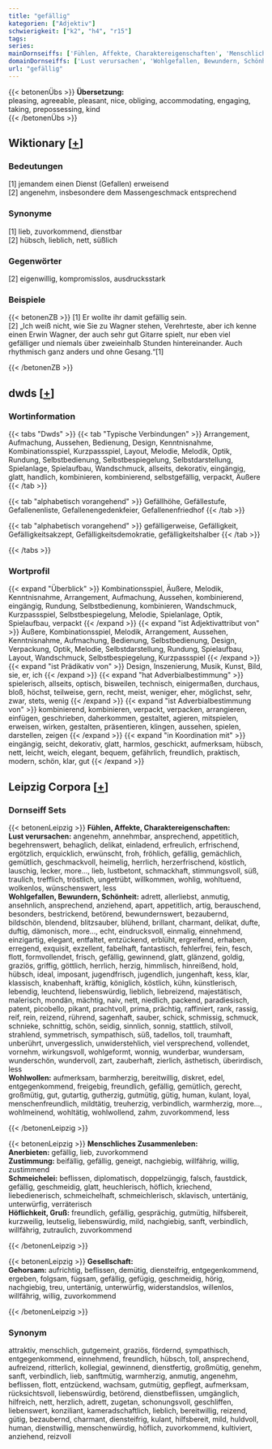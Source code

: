```yaml
---
title: "gefällig"
kategorien: ["Adjektiv"]
schwierigkeit: ["k2", "h4", "r15"]
tags:
series:
mainDornseiffs: ['Fühlen, Affekte, Charaktereigenschaften', 'Menschliches Zusammenleben', 'Gesellschaft']
domainDornseiffs: ['Lust verursachen', 'Wohlgefallen, Bewundern, Schönheit', 'Wohlwollen', 'Anerbieten', 'Zustimmung', 'Schmeichelei', 'Höflichkeit, Gruß', 'Gehorsam']
url: "gefällig"
---
```


{{< betonenÜbs >}}
**Übersetzung:**  
pleasing, agreeable, pleasant, nice, obliging, accommodating, engaging, taking, prepossessing, kind  
{{< /betonenÜbs >}}

## Wiktionary [[+](https://de.wiktionary.org/wiki/gefällig)]

### Bedeutungen
[1] jemandem einen Dienst (Gefallen) erweisend  
[2] angenehm, insbesondere dem Massengeschmack entsprechend  

### Synonyme
[1] lieb, zuvorkommend, dienstbar  
[2] hübsch, lieblich, nett, süßlich  

### Gegenwörter
[2] eigenwillig, kompromisslos, ausdrucksstark  

### Beispiele
{{< betonenZB >}}
[1] Er wollte ihr damit gefällig sein.  
[2] „Ich weiß nicht, wie Sie zu Wagner stehen, Verehrteste, aber ich kenne einen Erwin Wagner, der auch sehr gut Gitarre spielt, nur eben viel gefälliger und niemals über zweieinhalb Stunden hintereinander. Auch rhythmisch ganz anders und ohne Gesang.“[1]  

{{< /betonenZB >}}


## dwds [[+](https://www.dwds.de/wb/gefällig)]

### Wortinformation
{{< tabs "Dwds" >}}
{{< tab "Typische Verbindungen" >}}
Arrangement, Aufmachung, Aussehen, Bedienung, Design, Kenntnisnahme, Kombinationsspiel, Kurzpassspiel, Layout, Melodie, Melodik, Optik, Rundung, Selbstbedienung, Selbstbespiegelung, Selbstdarstellung, Spielanlage, Spielaufbau, Wandschmuck, allseits, dekorativ, eingängig, glatt, handlich, kombinieren, kombinierend, selbstgefällig, verpackt, Äußere
{{< /tab >}}

{{< tab "alphabetisch vorangehend" >}}
Gefällhöhe, Gefällestufe, Gefallenenliste, Gefallenengedenkfeier, Gefallenenfriedhof
{{< /tab >}}

{{< tab "alphabetisch vorangehend" >}}
gefälligerweise, Gefälligkeit, Gefälligkeitsakzept, Gefälligkeitsdemokratie, gefälligkeitshalber
{{< /tab >}}

{{< /tabs >}}

### Wortprofil
{{< expand "Überblick" >}} Kombinationsspiel, Äußere, Melodik, Kenntnisnahme, Arrangement, Aufmachung, Aussehen, kombinierend, eingängig, Rundung, Selbstbedienung, kombinieren, Wandschmuck, Kurzpassspiel, Selbstbespiegelung, Melodie, Spielanlage, Optik, Spielaufbau, verpackt {{< /expand >}}
{{< expand "ist Adjektivattribut von" >}} Äußere, Kombinationsspiel, Melodik, Arrangement, Aussehen, Kenntnisnahme, Aufmachung, Bedienung, Selbstbedienung, Design, Verpackung, Optik, Melodie, Selbstdarstellung, Rundung, Spielaufbau, Layout, Wandschmuck, Selbstbespiegelung, Kurzpassspiel {{< /expand >}}
{{< expand "ist Prädikativ von" >}} Design, Inszenierung, Musik, Kunst, Bild, sie, er, ich {{< /expand >}}
{{< expand "hat Adverbialbestimmung" >}} spielerisch, allseits, optisch, bisweilen, technisch, einigermaßen, durchaus, bloß, höchst, teilweise, gern, recht, meist, weniger, eher, möglichst, sehr, zwar, stets, wenig {{< /expand >}}
{{< expand "ist Adverbialbestimmung von" >}} kombinierend, kombinieren, verpackt, verpacken, arrangieren, einfügen, geschrieben, daherkommen, gestaltet, agieren, mitspielen, erweisen, wirken, gestalten, präsentieren, klingen, aussehen, spielen, darstellen, zeigen {{< /expand >}}
{{< expand "in Koordination mit" >}} eingängig, seicht, dekorativ, glatt, harmlos, geschickt, aufmerksam, hübsch, nett, leicht, weich, elegant, bequem, gefährlich, freundlich, praktisch, modern, schön, klar, gut {{< /expand >}}

## Leipzig Corpora [[+](https://corpora.uni-leipzig.de/en/res?word=gefällig&corpusId=deu_newscrawl-public_2018)]

### Dornseiff Sets
{{< betonenLeipzig >}}
**Fühlen, Affekte, Charaktereigenschaften:**  
**Lust verursachen:** angenehm, annehmbar, ansprechend, appetitlich, begehrenswert, behaglich, delikat, einladend, erfreulich, erfrischend, ergötzlich, erquicklich, erwünscht, froh, fröhlich, gefällig, gemächlich, gemütlich, geschmackvoll, heimelig, herrlich, herzerfrischend, köstlich, lauschig, lecker, more..., lieb, lustbetont, schmackhaft, stimmungsvoll, süß, traulich, trefflich, tröstlich, ungetrübt, willkommen, wohlig, wohltuend, wolkenlos, wünschenswert, less  
**Wohlgefallen, Bewundern, Schönheit:** adrett, allerliebst, anmutig, ansehnlich, ansprechend, anziehend, apart, appetitlich, artig, berauschend, besonders, bestrickend, betörend, bewundernswert, bezaubernd, bildschön, blendend, blitzsauber, blühend, brillant, charmant, delikat, dufte, duftig, dämonisch, more..., echt, eindrucksvoll, einmalig, einnehmend, einzigartig, elegant, entfaltet, entzückend, erblüht, ergreifend, erhaben, erregend, exquisit, exzellent, fabelhaft, fantastisch, fehlerfrei, fein, fesch, flott, formvollendet, frisch, gefällig, gewinnend, glatt, glänzend, goldig, graziös, griffig, göttlich, herrlich, herzig, himmlisch, hinreißend, hold, hübsch, ideal, imposant, jugendfrisch, jugendlich, jungenhaft, kess, klar, klassisch, knabenhaft, kräftig, königlich, köstlich, kühn, künstlerisch, lebendig, leuchtend, liebenswürdig, lieblich, liebreizend, majestätisch, malerisch, mondän, mächtig, naiv, nett, niedlich, packend, paradiesisch, patent, picobello, pikant, prachtvoll, prima, prächtig, raffiniert, rank, rassig, reif, rein, reizend, rührend, sagenhaft, sauber, schick, schmissig, schmuck, schnieke, schnittig, schön, seidig, sinnlich, sonnig, stattlich, stilvoll, strahlend, symmetrisch, sympathisch, süß, tadellos, toll, traumhaft, unberührt, unvergesslich, unwiderstehlich, viel versprechend, vollendet, vornehm, wirkungsvoll, wohlgeformt, wonnig, wunderbar, wundersam, wunderschön, wundervoll, zart, zauberhaft, zierlich, ästhetisch, überirdisch, less  
**Wohlwollen:** aufmerksam, barmherzig, bereitwillig, diskret, edel, entgegenkommend, freigebig, freundlich, gefällig, gemütlich, gerecht, großmütig, gut, gutartig, gutherzig, gutmütig, gütig, human, kulant, loyal, menschenfreundlich, mildtätig, treuherzig, verbindlich, warmherzig, more..., wohlmeinend, wohltätig, wohlwollend, zahm, zuvorkommend, less  

{{< /betonenLeipzig >}}


{{< betonenLeipzig >}}
**Menschliches Zusammenleben:**  
**Anerbieten:** gefällig, lieb, zuvorkommend  
**Zustimmung:** beifällig, gefällig, geneigt, nachgiebig, willfährig, willig, zustimmend  
**Schmeichelei:** beflissen, diplomatisch, doppelzüngig, falsch, faustdick, gefällig, geschmeidig, glatt, heuchlerisch, höflich, kriechend, liebedienerisch, schmeichelhaft, schmeichlerisch, sklavisch, untertänig, unterwürfig, verräterisch  
**Höflichkeit, Gruß:** freundlich, gefällig, gesprächig, gutmütig, hilfsbereit, kurzweilig, leutselig, liebenswürdig, mild, nachgiebig, sanft, verbindlich, willfährig, zutraulich, zuvorkommend  

{{< /betonenLeipzig >}}


{{< betonenLeipzig >}}
**Gesellschaft:**  
**Gehorsam:** aufrichtig, beflissen, demütig, diensteifrig, entgegenkommend, ergeben, folgsam, fügsam, gefällig, gefügig, geschmeidig, hörig, nachgiebig, treu, untertänig, unterwürfig, widerstandslos, willenlos, willfährig, willig, zuvorkommend  

{{< /betonenLeipzig >}}

### Synonym
attraktiv, menschlich, gutgemeint, graziös, fördernd, sympathisch, entgegenkommend, einnehmend, freundlich, hübsch, toll, ansprechend, aufreizend, ritterlich, kollegial, gewinnend, dienstfertig, großmütig, genehm, sanft, verbindlich, lieb, sanftmütig, warmherzig, anmutig, angenehm, beflissen, flott, entzückend, wachsam, gutmütig, gepflegt, aufmerksam, rücksichtsvoll, liebenswürdig, betörend, dienstbeflissen, umgänglich, hilfreich, nett, herzlich, adrett, zugetan, schonungsvoll, geschliffen, liebenswert, konziliant, kameradschaftlich, lieblich, bereitwillig, reizend, gütig, bezaubernd, charmant, diensteifrig, kulant, hilfsbereit, mild, huldvoll, human, dienstwillig, menschenwürdig, höflich, zuvorkommend, kultiviert, anziehend, reizvoll

